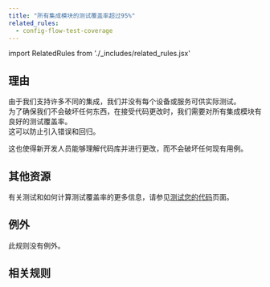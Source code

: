 ```yaml
---
title: "所有集成模块的测试覆盖率超过95%"
related_rules:
  - config-flow-test-coverage
---
```

import RelatedRules from './_includes/related_rules.jsx'

## 理由

由于我们支持许多不同的集成，我们并没有每个设备或服务可供实际测试。  
为了确保我们不会破坏任何东西，在接受代码更改时，我们需要对所有集成模块有良好的测试覆盖率。  
这可以防止引入错误和回归。

这也使得新开发人员能够理解代码库并进行更改，而不会破坏任何现有用例。

## 其他资源

有关测试和如何计算测试覆盖率的更多信息，请参见[测试您的代码](/docs/development_testing)页面。

## 例外

此规则没有例外。

## 相关规则

<RelatedRules relatedRules={frontMatter.related_rules}></RelatedRules>